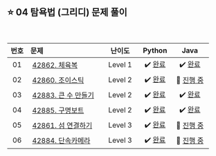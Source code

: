 ## ⭐️ 04 탐욕법 (그리디) 문제 풀이

<br>

| **번호** | **문제** | **난이도** | **Python** | **Java** |
|:--------:|:--------|:----------:|:----------:|:--------:|
| 01 | &nbsp;[42862. 체육복](https://school.programmers.co.kr/learn/courses/30/lessons/42862)&nbsp;&nbsp; | &nbsp;&nbsp;Level 1&nbsp;&nbsp; | &nbsp;✔️ [완료](https://github.com/yuuforest/Algorithm/blob/main/03%20%ED%94%84%EB%A1%9C%EA%B7%B8%EB%9E%98%EB%A8%B8%EC%8A%A4/04%20%ED%83%90%EC%9A%95%EB%B2%95(%EA%B7%B8%EB%A6%AC%EB%94%94)/Python/Prob42862.py)&nbsp; | &nbsp;✔️ [완료](https://github.com/yuuforest/Algorithm/blob/main/03%20%ED%94%84%EB%A1%9C%EA%B7%B8%EB%9E%98%EB%A8%B8%EC%8A%A4/04%20%ED%83%90%EC%9A%95%EB%B2%95(%EA%B7%B8%EB%A6%AC%EB%94%94)/Java/src/Prob42862.java)&nbsp; |
| 02 | &nbsp;[42860. 조이스틱](https://school.programmers.co.kr/learn/courses/30/lessons/42860)&nbsp;&nbsp; | &nbsp;&nbsp;Level 2&nbsp;&nbsp; | &nbsp;✔️ [완료](https://github.com/yuuforest/Algorithm/blob/main/03%20%ED%94%84%EB%A1%9C%EA%B7%B8%EB%9E%98%EB%A8%B8%EC%8A%A4/04%20%ED%83%90%EC%9A%95%EB%B2%95(%EA%B7%B8%EB%A6%AC%EB%94%94)/Python/Prob42860.py)&nbsp; | &nbsp;💬 [진행 중]()&nbsp; |
| 03 | &nbsp;[42883. 큰 수 만들기](https://school.programmers.co.kr/learn/courses/30/lessons/42883)&nbsp;&nbsp; | &nbsp;&nbsp;Level 2&nbsp;&nbsp; | &nbsp;✔️ [완료](https://github.com/yuuforest/Algorithm/blob/main/03%20%ED%94%84%EB%A1%9C%EA%B7%B8%EB%9E%98%EB%A8%B8%EC%8A%A4/04%20%ED%83%90%EC%9A%95%EB%B2%95(%EA%B7%B8%EB%A6%AC%EB%94%94)/Python/Prob42883.py)&nbsp; | &nbsp;✔️ [완료](https://github.com/yuuforest/Algorithm/blob/main/03%20%ED%94%84%EB%A1%9C%EA%B7%B8%EB%9E%98%EB%A8%B8%EC%8A%A4/04%20%ED%83%90%EC%9A%95%EB%B2%95(%EA%B7%B8%EB%A6%AC%EB%94%94)/Java/src/Prob42883.java)&nbsp; |
| 04 | &nbsp;[42885. 구명보트](https://school.programmers.co.kr/learn/courses/30/lessons/42885)&nbsp;&nbsp; | &nbsp;&nbsp;Level 2&nbsp;&nbsp; | &nbsp;✔️ [완료](https://github.com/yuuforest/Algorithm/blob/main/03%20%ED%94%84%EB%A1%9C%EA%B7%B8%EB%9E%98%EB%A8%B8%EC%8A%A4/04%20%ED%83%90%EC%9A%95%EB%B2%95(%EA%B7%B8%EB%A6%AC%EB%94%94)/Python/Prob42885.py)&nbsp; | &nbsp;✔️ [완료](https://github.com/yuuforest/Algorithm/blob/main/03%20%ED%94%84%EB%A1%9C%EA%B7%B8%EB%9E%98%EB%A8%B8%EC%8A%A4/04%20%ED%83%90%EC%9A%95%EB%B2%95(%EA%B7%B8%EB%A6%AC%EB%94%94)/Java/src/Prob42885.java)&nbsp; |
| 05 | &nbsp;[42861. 섬 연결하기](https://school.programmers.co.kr/learn/courses/30/lessons/42861)&nbsp;&nbsp; | &nbsp;&nbsp;Level 3&nbsp;&nbsp; | &nbsp;✔️ [완료](https://github.com/yuuforest/Algorithm/blob/main/03%20%ED%94%84%EB%A1%9C%EA%B7%B8%EB%9E%98%EB%A8%B8%EC%8A%A4/04%20%ED%83%90%EC%9A%95%EB%B2%95(%EA%B7%B8%EB%A6%AC%EB%94%94)/Python/Prob42861.py)&nbsp; | &nbsp;💬 [진행 중]()&nbsp; |
| 06 | &nbsp;[42884. 단속카메라](https://school.programmers.co.kr/learn/courses/30/lessons/42884)&nbsp;&nbsp; | &nbsp;&nbsp;Level 3&nbsp;&nbsp; | &nbsp;✔️ [완료](https://github.com/yuuforest/Algorithm/blob/main/03%20%ED%94%84%EB%A1%9C%EA%B7%B8%EB%9E%98%EB%A8%B8%EC%8A%A4/04%20%ED%83%90%EC%9A%95%EB%B2%95(%EA%B7%B8%EB%A6%AC%EB%94%94)/Python/Prob42884.py)&nbsp; | &nbsp;💬 [진행 중]()&nbsp; |
